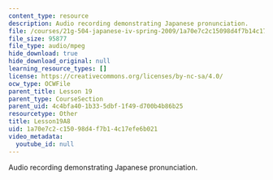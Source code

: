 ```yaml
---
content_type: resource
description: Audio recording demonstrating Japanese pronunciation.
file: /courses/21g-504-japanese-iv-spring-2009/1a70e7c2c15098d4f7b14c17efe6b021_Lesson19A8.mp3
file_size: 95877
file_type: audio/mpeg
hide_download: true
hide_download_original: null
learning_resource_types: []
license: https://creativecommons.org/licenses/by-nc-sa/4.0/
ocw_type: OCWFile
parent_title: Lesson 19
parent_type: CourseSection
parent_uid: 4c4bfa40-1b33-5dbf-1f49-d700b4b86b25
resourcetype: Other
title: Lesson19A8
uid: 1a70e7c2-c150-98d4-f7b1-4c17efe6b021
video_metadata:
  youtube_id: null
---
```

Audio recording demonstrating Japanese pronunciation.